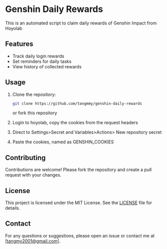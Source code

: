 # Genshin Daily Rewards

This is an automated script to claim daily rewards of Genshin Impact from Hoyolab

## Features

- Track daily login rewards
- Set reminders for daily tasks
- View history of collected rewards



## Usage

1. Clone the repository:
    ```sh
    git clone https://github.com/tangmmy/genshin-daily-rewards
    ```
    or 
    fork this repository

2. Login to hoyolab, copy the cookies from the request headers

3. Direct to Settings>Secret and Variables>Actions> New repository secret

4. Paste the cookies, named as GENSHIN_COOKIES

## Contributing

Contributions are welcome! Please fork the repository and create a pull request with your changes.

## License

This project is licensed under the MIT License. See the [LICENSE](LICENSE) file for details.

## Contact

For any questions or suggestions, please open an issue or contact me at [tangmy2001@gmail.com].

